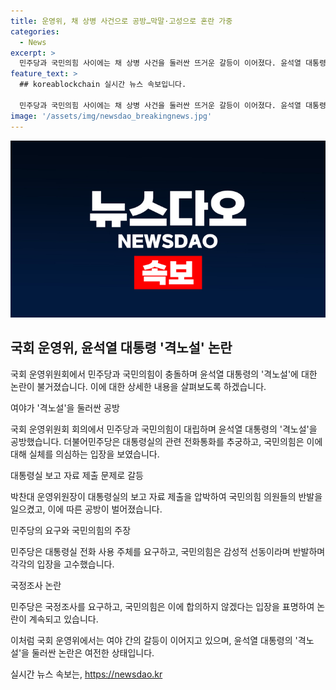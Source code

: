 ```yaml
---
title: 운영위, 채 상병 사건으로 공방…막말·고성으로 혼란 가중
categories:
  - News
excerpt: >
  민주당과 국민의힘 사이에는 채 상병 사건을 둘러싼 뜨거운 갈등이 이어졌다. 윤석열 대통령의 격노설을 추궁하고자 하는 여야에 대해 국민의힘은 정치적 선동이라 주장했으며, 다수의 의원들 간에는 신랄한 비판과 공방이 벌어졌다. 여당은 단독 국정조사를 고려하고 있으며, 대통령실은 이에 대해 거부권을 행사할 필요성을 주장했다. 한편, 김진표 전 국회의장의 회고록 논란과 대통령 부인의 디올백 관련 이슈도 논의되었다. 현재 채 상병 사건에 대한 여야의 갈등이 계속되고 있으며, 이에 대한 진실 규명을 위해 단독 국정조사까지 불사하는 민주당의 입장이 강조되고 있다.
feature_text: >
  ## koreablockchain 실시간 뉴스 속보입니다.

  민주당과 국민의힘 사이에는 채 상병 사건을 둘러싼 뜨거운 갈등이 이어졌다. 윤석열 대통령의 격노설을 추궁하고자 하는 여야에 대해 국민의힘은 정치적 선동이라 주장했으며, 다수의 의원들 간에는 신랄한 비판과 공방이 벌어졌다. 여당은 단독 국정조사를 고려하고 있으며, 대통령실은 이에 대해 거부권을 행사할 필요성을 주장했다. 한편, 김진표 전 국회의장의 회고록 논란과 대통령 부인의 디올백 관련 이슈도 논의되었다. 현재 채 상병 사건에 대한 여야의 갈등이 계속되고 있으며, 이에 대한 진실 규명을 위해 단독 국정조사까지 불사하는 민주당의 입장이 강조되고 있다.
image: '/assets/img/newsdao_breakingnews.jpg'
---
```


<p><img src="/assets/img/newsdao_breakingnews.jpg" alt="koreablockchain 속보" /></p>

<h2 data-ke-size="size26">국회 운영위, 윤석열 대통령 '격노설' 논란</h2>

<p>국회 운영위원회에서 민주당과 국민의힘이 충돌하며 윤석열 대통령의 '격노설'에 대한 논란이 불거졌습니다. 이에 대한 상세한 내용을 살펴보도록 하겠습니다.</p>

<p data-ke-size="size16">여야가 '격노설'을 둘러싼 공방</p>

<p>국회 운영위원회 회의에서 민주당과 국민의힘이 대립하며 윤석열 대통령의 '격노설'을 공방했습니다. 더불어민주당은 대통령실의 관련 전화통화를 추궁하고, 국민의힘은 이에 대해 실체를 의심하는 입장을 보였습니다.</p>

<p data-ke-size="size16">대통령실 보고 자료 제출 문제로 갈등</p>

<p>박찬대 운영위원장이 대통령실의 보고 자료 제출을 압박하여 국민의힘 의원들의 반발을 일으켰고, 이에 따른 공방이 벌어졌습니다.</p>

<p data-ke-size="size16">민주당의 요구와 국민의힘의 주장</p>

<p>민주당은 대통령실 전화 사용 주체를 요구하고, 국민의힘은 감성적 선동이라며 반발하며 각각의 입장을 고수했습니다.</p>

<p data-ke-size="size16">국정조사 논란</p>

<p>민주당은 국정조사를 요구하고, 국민의힘은 이에 합의하지 않겠다는 입장을 표명하여 논란이 계속되고 있습니다.</p>

<p>이처럼 국회 운영위에서는 여야 간의 갈등이 이어지고 있으며, 윤석열 대통령의 '격노설'을 둘러싼 논란은 여전한 상태입니다.</p>
실시간 뉴스 속보는, <a href="https://newsdao.kr" rel="dofollow">https://newsdao.kr</a>


